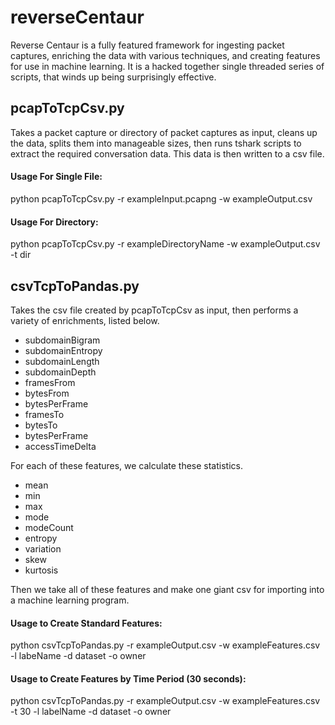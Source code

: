 # reverseCentaur

Reverse Centaur is a fully featured framework for ingesting packet captures, enriching the data with various techniques, and creating features for use in machine learning. It is a hacked together single threaded series of scripts, that winds up being surprisingly effective.

## pcapToTcpCsv.py
Takes a packet capture or directory of packet captures as input, cleans up the data, splits them into manageable sizes, then runs tshark scripts to extract the required conversation data. This data is then written to a csv file.

#### Usage For Single File: 

python pcapToTcpCsv.py -r exampleInput.pcapng -w exampleOutput.csv


#### Usage For Directory:

python pcapToTcpCsv.py -r exampleDirectoryName -w exampleOutput.csv -t dir


## csvTcpToPandas.py

Takes the csv file created by pcapToTcpCsv as input, then performs a variety of enrichments, listed below.
* subdomainBigram
* subdomainEntropy
* subdomainLength
* subdomainDepth
* framesFrom
* bytesFrom
* bytesPerFrame
* framesTo
* bytesTo
* bytesPerFrame
* accessTimeDelta

For each of these features, we calculate these statistics. 

* mean
* min
* max
* mode
* modeCount
* entropy
* variation
* skew
* kurtosis

Then we take all of these features and make one giant csv for importing into a machine learning program.
           
#### Usage to Create Standard Features:

python csvTcpToPandas.py -r exampleOutput.csv -w exampleFeatures.csv -l labeName -d dataset -o owner


#### Usage to Create Features by Time Period (30 seconds):

python csvTcpToPandas.py -r exampleOutput.csv -w exampleFeatures.csv -t 30 -l labelName -d dataset -o owner

